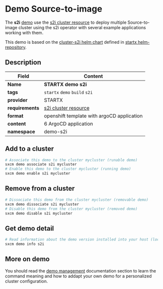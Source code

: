 # Demo Source-to-image

The **s2i** [demo](../../5-demos) use the [s2i cluster resource](../../resources/s2i) to deploy multiple Source-to-image cluster using the s2i operator with several example applications working with them.

This demo is based on the [cluster-s2i helm chart](https://helm-repository.readthedocs.io/en/latest/charts/cluster-s2i) defined in [startx helm-repository](https://helm-repository.readthedocs.io).

## Description

| Field            | Content                                     |
| ---------------- | ------------------------------------------- |
| **Name**         | **STARTX demo s2i**                         |
| **tags**         | `startx` `demo` `build` `s2i`               |
| **provider**     | STARTX                                      |
| **requirements** | [s2i cluster resource](../../resources/s2i) |
| **format**       | openshift template with argoCD application  |
| **content**      | 6 ArgoCD application                        |
| **namespace**    | demo-s2i                                    |

## Add to a cluster

```bash
# Associate this demo to the cluster mycluster (runable demo)
sxcm demo associate s2i mycluster
# Enable this demo to the cluster mycluster (running demo)
sxcm demo enable s2i mycluster
```

## Remove from a cluster

```bash
# Dissociate this demo from the cluster mycluster (removable demo)
sxcm demo dissociate s2i mycluster
# Disable this demo from the cluster mycluster (removed demo)
sxcm demo disable s2i mycluster
```

## Get demo detail

```bash
# Read information about the demo version installed into your host (local)
sxcm demo info s2i
```

## More on demo

You should read the [demo management](../../5-demos) documentation section to learn the command
meaning and how to addapt your own demo for a personalized cluster configuration.
